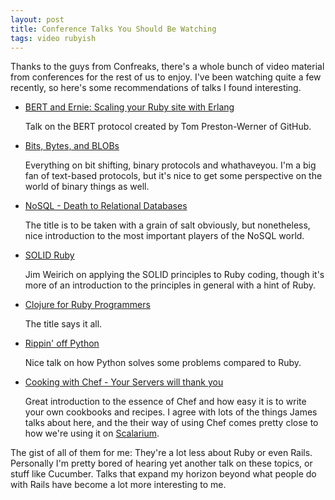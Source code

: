 ```yaml
---
layout: post
title: Conference Talks You Should Be Watching
tags: video rubyish
---
```

Thanks to the guys from Confreaks, there's a whole bunch of video material from
conferences for the rest of us to enjoy. I've been watching quite a few recently, so
here's some recommendations of talks I found interesting.

* [BERT and Ernie: Scaling your Ruby site with Erlang](http://rubyconf2009.confreaks.com/19-nov-2009-10-25-bert-and-ernie-scaling-your-ruby-site-with-erlang-tom-preston-werner.html)

  Talk on the BERT protocol created by Tom Preston-Werner of GitHub.

* [Bits, Bytes, and BLOBs](http://rubyconf2009.confreaks.com/19-nov-2009-11-15-bits-bytes-and-blobs-brian-mitchell.html)

  Everything on bit shifting, binary protocols and whathaveyou. I'm a big fan of text-based
  protocols, but it's nice to get some perspective on the world of binary things as well.

* [NoSQL - Death to Relational Databases](http://rubyconf2009.confreaks.com/20-nov-2009-09-30-nosql-death-to-relational-databases-ben-scofield.html)

  The title is to be taken with a grain of salt obviously, but nonetheless, nice introduction to the
  most important players of the NoSQL world.

* [SOLID Ruby](http://rubyconf2009.confreaks.com/20-nov-2009-15-05-solid-ruby-jim-weirich.html)

  Jim Weirich on applying the SOLID principles to Ruby coding, though it's more of an introduction
  to the principles in general with a hint of Ruby.

* [Clojure for Ruby Programmers](http://rubyconf2009.confreaks.com/21-nov-2009-10-25-clojure-for-ruby-programmers-stuart-halloway.html)

  The title says it all.

* [Rippin' off Python](http://rubyconf2009.confreaks.com/20-nov-2009-16-20-rippin-off-python-chris-wanstrath.html)

  Nice talk on how Python solves some problems compared to Ruby.

* [Cooking with Chef - Your Servers will thank you](http://mwrc2010.confreaks.com/2010-03-11-10-00-james-golick-cooking-with-chef-your-servers-will-thank-you.html)

  Great introduction to the essence of Chef and how easy it is to write your own
  cookbooks and recipes. I agree with lots of the things James talks about here, and the
  their way of using Chef comes pretty close to how we're using it on
  [Scalarium](http://scalarium.com).

The gist of all of them for me: They're a lot less about Ruby or even Rails. Personally
I'm pretty bored of hearing yet another talk on these topics, or stuff like Cucumber.
Talks that expand my horizon beyond what people do with Rails have become a lot more
interesting to me.
